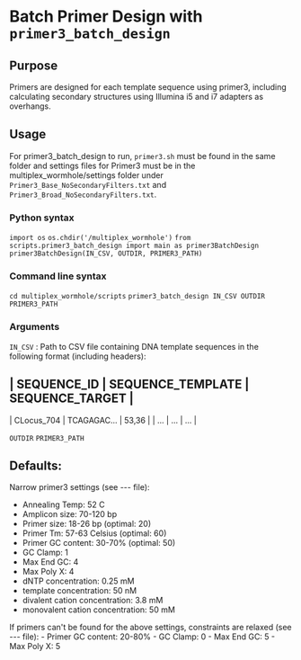 # Batch Primer Design with `primer3_batch_design`

## Purpose
Primers are designed for each template sequence using primer3, including calculating secondary structures using Illumina i5 and i7 adapters as overhangs.

## Usage
For primer3_batch_design to run, `primer3.sh` must be found in the same folder and settings files for Primer3 must be in the multiplex_wormhole/settings folder under `Primer3_Base_NoSecondaryFilters.txt` and `Primer3_Broad_NoSecondaryFilters.txt`.

### Python syntax
`import os`
`os.chdir('/multiplex_wormhole')`
`from scripts.primer3_batch_design import main as primer3BatchDesign`
`primer3BatchDesign(IN_CSV, OUTDIR, PRIMER3_PATH)`

### Command line syntax
`cd multiplex_wormhole/scripts`
`primer3_batch_design IN_CSV OUTDIR PRIMER3_PATH`

### Arguments
`IN_CSV` : Path to CSV file containing DNA template sequences in the following format (including headers):

| SEQUENCE_ID   | SEQUENCE_TEMPLATE    | SEQUENCE_TARGET    |
-------------------------------------------------------------
| CLocus_704    | TCAGAGAC...          | 53,36              |
| ...           | ...                  | ...                |

`OUTDIR`
`PRIMER3_PATH`


## Defaults:
Narrow primer3 settings (see --- file):
- Annealing Temp: 52 C
- Amplicon size: 70-120 bp
- Primer size: 18-26 bp (optimal: 20)
- Primer Tm: 57-63 Celsius (optimal: 60)
- Primer GC content: 30-70% (optimal: 50)
- GC Clamp: 1
- Max End GC: 4
- Max Poly X: 4
- dNTP concentration: 0.25 mM
- template concentration: 50 nM
- divalent cation concentration: 3.8 mM
- monovalent cation concentration: 50 mM

If primers can't be found for the above settings, constraints are relaxed (see --- file):
    - Primer GC content: 20-80%
    - GC Clamp: 0
    - Max End GC: 5
    - Max Poly X: 5
